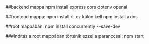 ##backend mappa
npm install express cors dotenv openai

##frontend mappa:
npm install <- ez külön kell
npm install axios

##root mappában:
npm install concurrently --save-dev


###Indítás a root mappában történik ezzel a paranccsal:
npm start
